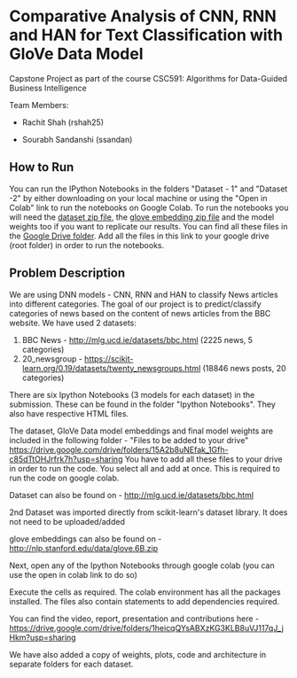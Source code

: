 # Comparative Analysis of CNN, RNN and HAN for Text Classification with GloVe Data Model
Capstone Project as part of the course CSC591: Algorithms for Data-Guided Business Intelligence

Team Members:

- Rachit Shah (rshah25)

- Sourabh Sandanshi (ssandan)

## How to Run
You can run the IPython Notebooks in the folders "Dataset - 1" and "Dataset -2" by either downloading on your local machine or using the "Open in Colab" link to run the notebooks on Google Colab. To run the notebooks you will need the [dataset zip file](http://mlg.ucd.ie/datasets/bbc.html), the [glove embedding zip file](http://nlp.stanford.edu/data/glove.6B.zip) and the model weights too if you want to replicate our results. You can find all these files in the [Google Drive folder](https://drive.google.com/drive/folders/15A2b8uNEfak_1Gfh-c85dTtOHJrfrk7h?usp=sharing). Add all the files in this link to your google drive (root folder) in order to run the notebooks.

## Problem Description
We are using DNN models - CNN, RNN and HAN to classify News articles into different categories. The goal of our project is to predict/classify categories of news based on the content of news articles from the BBC website. We have used 2 datasets:
1. BBC News - http://mlg.ucd.ie/datasets/bbc.html (2225 news, 5 categories)
2. 20_newsgroup - https://scikit-learn.org/0.19/datasets/twenty_newsgroups.html (18846 news posts, 20 categories)

There are six Ipython Notebooks (3 models for each dataset) in the submission. These can be found in the folder "Ipython Notebooks". They also have respective HTML files.

The dataset, GloVe Data model embeddings and final model weights are included in the following folder - "Files to be added to your drive" https://drive.google.com/drive/folders/15A2b8uNEfak_1Gfh-c85dTtOHJrfrk7h?usp=sharing
You have to add all these files to your drive in order to run the code. You select all and add at once. This is required to run the code on google colab.

Dataset can also be found on - http://mlg.ucd.ie/datasets/bbc.html

2nd Dataset was imported directly from scikit-learn's dataset library. It does not need to be uploaded/added

glove embeddings can also be found on - http://nlp.stanford.edu/data/glove.6B.zip

Next, open any of the Ipython Notebooks through google colab (you can use the open in colab link to do so)

Execute the cells as required. The colab environment has all the packages installed. The files also contain statements to add dependencies required.

You can find the video, report, presentation and contributions here - https://drive.google.com/drive/folders/1heicqQYsABXzKG3KLB8uVJ117qJ_jHkm?usp=sharing

We have also added a copy of weights, plots, code and architecture in separate folders for each dataset.
